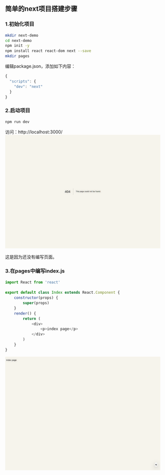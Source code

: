 ## 简单的next项目搭建步骤


### 1.初始化项目
```bash
mkdir next-demo
cd next-demo
npm init -y
npm install react react-dom next --save
mkdir pages
```

编辑package.json，添加如下内容：
```javascript
{
  "scripts": {
    "dev": "next"
  }
}
```
### 2.启动项目
```bash
npm run dev
```

访问：http://localhost:3000/
![404页面](./404.png)


这是因为还没有编写页面。

### 3.在pages中编写index.js
```javascript
import React from 'react'

export default class Index extends React.Component {
    constructor(props) {
        super(props)
    }
    render() {
        return (
            <div>
                <p>index page</p>
            </div>
        )
    }
}
```
![index页面](./index.png)